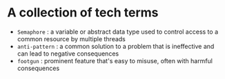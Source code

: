 A collection of tech terms
===

- `Semaphore` : a variable or abstract data type used to control access to a common resource by multiple threads
- `anti-pattern` : a common solution to a problem that is ineffective and can lead to negative consequences
- `footgun` : prominent feature that's easy to misuse, often with harmful consequences
